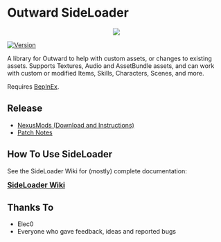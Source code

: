 # Outward SideLoader

<p align="center">
<img align="center" src="https://i.imgur.com/9rxjYNT.png">
</p>

[![Version](https://img.shields.io/badge/BepInEx-5.1-green.svg)](https://github.com/BepInEx/BepInEx)

A library for Outward to help with custom assets, or changes to existing assets. Supports Textures, Audio and AssetBundle assets, and can work with custom or modified Items, Skills, Characters, Scenes, and more.

Requires [BepInEx](https://github.com/BepInEx/BepInEx).

## Release

* [NexusMods (Download and Instructions)](https://www.nexusmods.com/outward/mods/96)
* [Patch Notes](https://github.com/sinaioutlander/Outward-SideLoader/releases)

## How To Use SideLoader

See the SideLoader Wiki for (mostly) complete documentation:

<big><b>[SideLoader Wiki](https://github.com/sinaioutlander/Outward-SideLoader/wiki)</b></big>

## Thanks To
* Elec0
* Everyone who gave feedback, ideas and reported bugs
